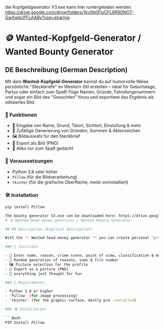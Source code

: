 die Kopfgeldgenerator V3.exe kann hier runtergeladen werden: https://drive.google.com/drive/folders/1kv5b0FloCFL6R9DNO7-GwXwbcPFLAABv?usp=sharing
# 🪙 Wanted-Kopfgeld-Generator / Wanted Bounty Generator

## DE Beschreibung (German Description) 

Mit dem **Wanted-Kopfgeld-Generator** kannst du auf humorvolle Weise persönliche "Steckbriefe" im Western-Stil erstellen – ideal für Geburtstage, Partys oder einfach zum Spaß! Füge Namen, Gründe, Fahndungsnummern und sogar ein Bild des "Gesuchten" hinzu und exportiere das Ergebnis als stilisiertes Bild.

### 🎯 Funktionen

- 📝 Eingabe von Name, Grund, Tatort, Sichtort, Einstufung & mehr
- 🎲 Zufällige Generierung von Gründen, Summen & Aktenzeichen
- 🖼️ Bildauswahl für den Steckbrief
- 📄 Export als Bild (PNG)
- 👻 Alles nur zum Spaß gedacht

### 🔧 Voraussetzungen

- Python 3.8 oder höher
- `Pillow` (für die Bildverarbeitung)
- `tkinter` (für die grafische Oberfläche, meist vorinstalliert)

### 🛠️ Installation

```bash
pip install Pillow

The bounty generator V3.exe can be downloaded here: https://drive.google.com/drive/folders/1kv5b0FloCFL6R9DNO7-GwXwbcPFLAABv?usp=sharing
# 🪙 Wanted head money generator / Wanted Bounty Generator

## EN Description (Englisch description)

With the ** Wanted head money generator ** you can create personal "profile" in the Western style in a humorous way-ideal for birthdays, parties or just for fun! Add names, reasons, search numbers and even a picture of the "searched" and export the result as a stylized picture.

### 🎯 functions

- 📝 Enter name, reason, crime scene, point of view, classification & more
- 🎲 Random generation of reasons, sums & file number
- 🖼️ Picture selection for the profile
- 📄 Export as a picture (PNG)
- 👻 everything just thought for fun

### 🔧 Requirements

- Python 3.8 or higher
- `Pillow` (for image processing)
- `tkinter` (for the graphic surface, mostly pre -installed)

### 🛠️ Installation

`` Bash
PIP Install Pillow
